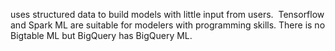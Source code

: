 uses structured data to build models with little input from users.  Tensorflow and Spark ML are suitable for modelers with programming skills. There is no Bigtable ML but BigQuery has BigQuery ML.